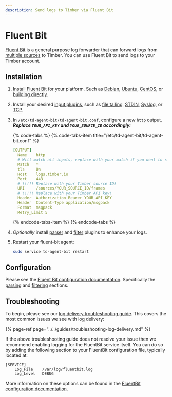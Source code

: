 ```yaml
---
description: Send logs to Timber via Fluent Bit
---
```


# Fluent Bit

[Fluent Bit](https://fluentbit.io/) is a general purpose log forwarder that can forward logs from [multiple sources](https://docs.fluentbit.io/manual/input) to Timber. You can use Fluent Bit to send logs to your Timber account.

## Installation

1. [Install Fluent Bit](https://docs.fluentbit.io/manual/installation) for your platform. Such as [Debian](https://docs.fluentbit.io/manual/installation/debian), [Ubuntu](https://docs.fluentbit.io/manual/installation/ubuntu), [CentOS](https://docs.fluentbit.io/manual/installation/redhat_centos), or [building directly](https://docs.fluentbit.io/manual/installation/build_install).
2. Install your desired [input plugins](https://docs.fluentbit.io/manual/input), such as [file tailing](https://docs.fluentbit.io/manual/input/tail), [STDIN](https://docs.fluentbit.io/manual/input/stdin), [Syslog](https://docs.fluentbit.io/manual/input/syslog), or [TCP](https://docs.fluentbit.io/manual/input/tcp).
3. In `/etc/td-agent-bit/td-agent-bit.conf`, configure a new `http` output. _**Replace `YOUR_API_KEY` and `YOUR_SOURCE_ID` accordingly:**_  


   {% code-tabs %}
   {% code-tabs-item title="/etc/td-agent-bit/td-agent-bit.conf" %}
   ```yaml
   [OUTPUT]
     Name    http
     # Will match all inputs, replace with your match if you want to send a subset
     Match   *
     tls     On
     Host    logs.timber.io
     Port    443
     # !!!!! Replace with your Timber source ID!
     URI     /sources/YOUR_SOURCE_ID/frames
     # !!!!! Replace with your Timber API key!
     Header  Authorization Bearer YOUR_API_KEY
     Header  Content-Type application/msgpack
     Format  msgpack
     Retry_Limit 5
   ```
   {% endcode-tabs-item %}
   {% endcode-tabs %}

4. _Optionally_ install [parser](https://docs.fluentbit.io/manual/parser) and [filter](https://docs.fluentbit.io/manual/filter) plugins to enhance your logs.
5. Restart your fluent-bit agent:  


   ```bash
   sudo service td-agent-bit restart
   ```

## Configuration

Please see the [Fluent Bit configuration documentation](https://docs.fluentbit.io/manual/configuration). Specifically the [parsing](https://docs.fluentbit.io/manual/parser) and [filtering](https://docs.fluentbit.io/manual/filter) sections.

## Troubleshooting

To begin, please see our [log delivery troubleshooting guide](../../guides/troubleshooting-log-delivery.md). This covers the most common issues we see with log delivery:

{% page-ref page="../../guides/troubleshooting-log-delivery.md" %}

If the above troubleshooting guide does not resolve your issue then we recommend enabling logging for the FluentBit service itself. You can do so by adding the following section to your FluentBit configuration file, typically located at:

```text
[SERVICE]
    Log_File    /var/log/fluentbit.log
    Log_Level   DEBUG
```

More information on these options can be found in the [FluentBit configuration documentation](https://docs.fluentbit.io/manual/service).

